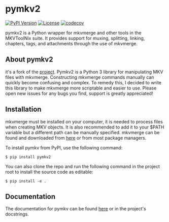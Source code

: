 # pymkv2
[![PyPI Version](https://img.shields.io/pypi/v/pymkv2.svg)](https://pypi.python.org/pypi/pymkv2)
[![License](https://img.shields.io/github/license/gitbib/pymkv.svg)](https://github.com/gitbib/pymkv/LICENSE.txt)
[![codecov](https://codecov.io/github/GitBib/pymkv2/branch/master/graph/badge.svg?token=2JDX5HHGUO)](https://codecov.io/github/GitBib/pymkv2)

pymkv2 is a Python wrapper for mkvmerge and other tools in the MKVToolNix suite. It provides support for muxing,
splitting, linking, chapters, tags, and attachments through the use of mkvmerge.

## About pymkv2
it's a fork of the [project](https://github.com/sheldonkwoodward/pymkv). Pymkv2 is a Python 3 library for manipulating MKV files with mkvmerge. Constructing mkvmerge commands manually can
quickly become confusing and complex. To remedy this, I decided to write this library to make mkvmerge more
scriptable and easier to use. Please open new issues for any bugs you find, support is greatly appreciated!

## Installation
mkvmerge must be installed on your computer, it is needed to process files when creating MKV objects. It is also
recommended to add it to your $PATH variable but a different path can be manually specified. mkvmerge can be found
and downloaded from [here](https://mkvtoolnix.download/downloads.html) or from most package managers.

To install pymkv from PyPI, use the following command:

    $ pip install pymkv2

You can also clone the repo and run the following command in the project root to install the source code as editable:

    $ pip install -e .

## Documentation
The documentation for pymkv can be found [here](https://gitbib.github.io/pymkv2/) or in the project's docstrings.
